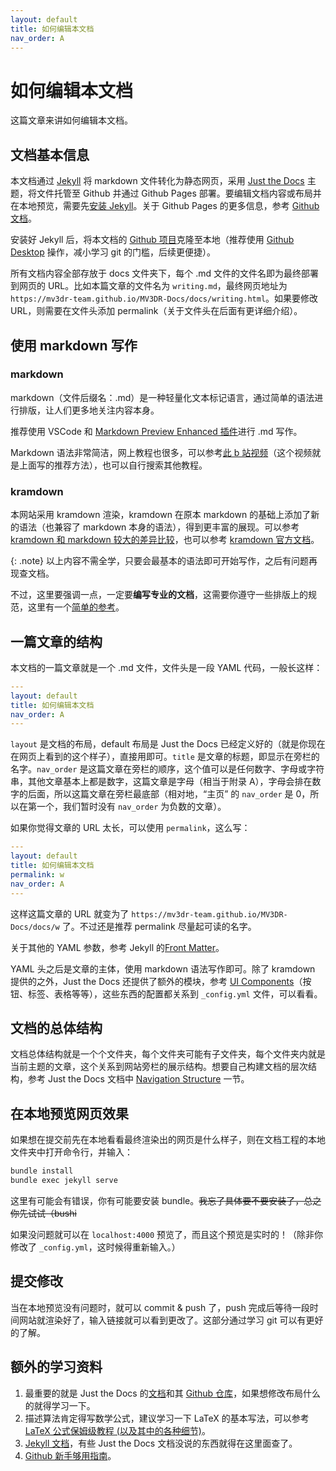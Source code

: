 ```yaml
---
layout: default
title: 如何编辑本文档
nav_order: A
---
```


# 如何编辑本文档

这篇文章来讲如何编辑本文档。

## 文档基本信息

本文档通过 [Jekyll] 将 markdown 文件转化为静态网页，采用 [Just the Docs] 主题，将文件托管至 Github 并通过 Github Pages 部署。要编辑文档内容或布局并在本地预览，需要先[安装 Jekyll]。关于 Github Pages 的更多信息，参考 [Github 文档]。

安装好 Jekyll 后，将本文档的 [Github 项目]克隆至本地（推荐使用 [Github Desktop] 操作，减小学习 git 的门槛，后续更便捷）。

所有文档内容全部存放于 docs 文件夹下，每个 .md 文件的文件名即为最终部署到网页的 URL。比如本篇文章的文件名为 `writing.md`，最终网页地址为 `https://mv3dr-team.github.io/MV3DR-Docs/docs/writing.html`。如果要修改 URL，则需要在文件头添加 permalink（关于文件头在后面有更详细介绍）。

## 使用 markdown 写作

### markdown

markdown（文件后缀名：.md）是一种轻量化文本标记语言，通过简单的语法进行排版，让人们更多地关注内容本身。

推荐使用 VSCode 和 [Markdown Preview Enhanced 插件]进行 .md 写作。

Markdown 语法非常简洁，网上教程也很多，可以参考[此 b 站视频]（这个视频就是上面写的推荐方法），也可以自行搜索其他教程。

### kramdown

本网站采用 kramdown 渲染，kramdown 在原本 markdown 的基础上添加了新的语法（也兼容了 markdown 本身的语法），得到更丰富的展现。可以参考 [kramdown 和 markdown 较大的差异比较]，也可以参考 [kramdown 官方文档]。

{: .note}
以上内容不需全学，只要会最基本的语法即可开始写作，之后有问题再现查文档。

不过，这里要强调一点，一定要**编写专业的文档**，这需要你遵守一些排版上的规范，这里有一个[简单的参考]。

## 一篇文章的结构

本文档的一篇文章就是一个 .md 文件，文件头是一段 YAML 代码，一般长这样：

```yml
---
layout: default
title: 如何编辑本文档
nav_order: A
---
```
`layout` 是文档的布局，default 布局是 Just the Docs 已经定义好的（就是你现在在网页上看到的这个样子），直接用即可。`title` 是文章的标题，即显示在旁栏的名字。`nav_order` 是这篇文章在旁栏的顺序，这个值可以是任何数字、字母或字符串，其他文章基本上都是数字，这篇文章是字母（相当于附录 A），字母会排在数字的后面，所以这篇文章在旁栏最底部（相对地，“主页” 的 `nav_order` 是 0，所以在第一个，我们暂时没有 `nav_order` 为负数的文章）。

如果你觉得文章的 URL 太长，可以使用 `permalink`，这么写：

```yml
---
layout: default
title: 如何编辑本文档
permalink: w
nav_order: A
---
```

这样这篇文章的 URL 就变为了 `https://mv3dr-team.github.io/MV3DR-Docs/docs/w` 了。不过还是推荐 permalink 尽量起可读的名字。

关于其他的 YAML 参数，参考 Jekyll 的[Front Matter]。

YAML 头之后是文章的主体，使用 markdown 语法写作即可。除了 kramdown 提供的之外，Just the Docs 还提供了额外的模块，参考 [UI Components]（按钮、标签、表格等等），这些东西的配置都关系到 `_config.yml` 文件，可以看看。

## 文档的总体结构

文档总体结构就是一个个文件夹，每个文件夹可能有子文件夹，每个文件夹内就是当前主题的文章，这个关系到网站旁栏的展示结构。想要自己构建文档的层次结构，参考 Just the Docs 文档中 [Navigation Structure] 一节。

## 在本地预览网页效果

如果想在提交前先在本地看看最终渲染出的网页是什么样子，则在文档工程的本地文件夹中打开命令行，并输入：

```bash
bundle install
bundle exec jekyll serve
```

这里有可能会有错误，你有可能要安装 bundle。~~我忘了具体要不要安装了，总之你先试试（bushi~~

如果没问题就可以在 `localhost:4000` 预览了，而且这个预览是实时的！（除非你修改了 `_config.yml`，这时候得重新输入。）

## 提交修改

当在本地预览没有问题时，就可以 commit & push 了，push 完成后等待一段时间网站就渲染好了，输入链接就可以看到更改了。这部分通过学习 git 可以有更好的了解。

## 额外的学习资料

1. 最重要的就是 Just the Docs 的[文档](https://just-the-docs.com/)和其 [Github 仓库](https://github.com/just-the-docs/just-the-docs)，如果想修改布局什么的就得学习一下。
2. 描述算法肯定得写数学公式，建议学习一下 LaTeX 的基本写法，可以参考 [LaTeX 公式保姆级教程 (以及其中的各种细节)](https://www.bilibili.com/video/BV1no4y1U7At)。
3. [Jekyll 文档](https://www.jekyll.com.cn/docs/)，有些 Just the Docs 文档没说的东西就得在这里面查了。
4. [Github 新手够用指南](https://www.bilibili.com/video/BV1e541137Tc)。

[Jekyll]: https://www.jekyll.com.cn/
[Just the Docs]: https://just-the-docs.com/
[安装 Jekyll]: https://jekyllcn.com/docs/installation/
[Github 文档]: https://docs.github.com/zh/pages/getting-started-with-github-pages/about-github-pages
[Github 项目]: https://github.com/MV3DR-team/MV3DR-Docs
[Github Desktop]: https://desktop.github.com/
[Markdown Preview Enhanced 插件]: https://shd101wyy.github.io/markdown-preview-enhanced/#/zh-cn/
[此 b 站视频]: https://www.bilibili.com/video/BV1si4y1472o
[kramdown 和 markdown 较大的差异比较]: https://gohom.win/2015/11/06/Kramdown-note/
[kramdown 官方文档]: https://kramdown.gettalong.org/syntax.html
[Front Matter]: https://jekyllrb.com/docs/front-matter/
[UI Components]: https://just-the-docs.com/docs/ui-components
[Navigation Structure]: https://just-the-docs.com/docs/navigation-structure/
[简单的参考]: https://xie.infoq.cn/article/69feb60ca6fba4ae0c8adeef6